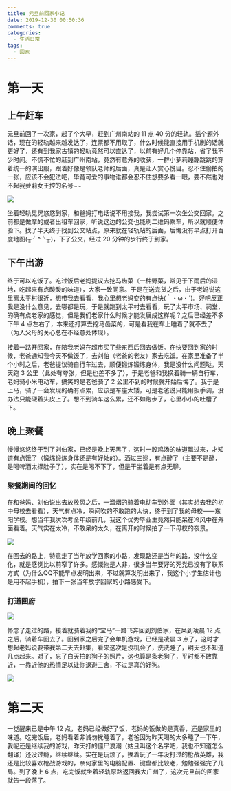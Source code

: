 ```yaml
---
title: 元旦前回家小记
date: 2019-12-30 00:50:36
comments: true
categories:
  - 生活日常
tags:
  - 回家
---
```


# 第一天

## 上午赶车

元旦前回了一次家，起了个大早，赶到广州南站的 11 点 40 分的轻轨。插个题外话，现在的轻轨越来越发达了，连票都不用取了，什么时候能直接用手机刷的话就更好了，还有到我家古镇的轻轨竟然可以直达了，以前有好几个停靠站，省了我不少时间。不慌不忙的赶到广州南站，竟然有意外的收获，一群小萝莉蹦蹦跳跳的穿着统一的演出服，跟着好像是领队老师的后面，真是让人赏心悦目。忍不住偷拍的一张，应该不会犯法吧，毕竟可爱的事物谁都会忍不住想要多看一眼，要不然也对不起我萝莉女王控的名号~~

<!-- more -->

![](2019-12-30-01-16-32.jpg)

坐着轻轨晃晃悠悠到家，和爸妈打电话说不用接我，我尝试第一次坐公交回家。之前都是做摩的或者出租车回家，听说这边的公交也能刷二维码乘车，所以就顺便体验下。找了半天终于找到公交站点，原来就在轻轨站的后面，后悔没有早点打开百度地图(╥╯^╰╥)，下了公交，经过 20 分钟的步行终于到家。

## 下午出游

终于可以吃饭了。吃过饭后老妈提议去挖马齿菜（一种野菜，常见于下雨后的湿地，吃起来有点酸酸的味道），大家一致同意。于是在送完货之后，由于老妈说这里离太平村很近，想带我去看看，我心里想老妈变的有点快(｀・ω・´)。好吧反正我是没什么意见，去哪都是玩，于是就跑到太平村去看看，玩了太平市场、祠堂，的确有点老家的感觉，但是我们老家什么时候才能发展成这样呢？之后已经差不多下午 4 点左右了，本来还打算去挖马齿菜的，可是看我在车上睡着了就不去了（为人父母的关心总在不经意处体现）。

接着一路开回家，在陪我老妈在超市买了些东西后回去做饭。在快要回到家的时候，老爸通知我今天不做饭了，去刘伯（老爸的老友）家去吃饭。在家里准备了半个小时之后，老爸提议骑自行车过去，顺便锻炼锻炼身体，我是没什么问题哒，天天跑 3 公里（此处有夸张，但是也差不多了），于是老爸和我换着骑一辆自行车，老妈骑小米电动车，搞笑的是老爸骑了 2 公里不到的时候就开始后悔了。我于是上马，骑了一会发现的确有点累，应该是车座太矮，可是老爸说只能用扳手调，没办法只能硬着头皮上了。想不到骑车这么累，还不如跑步了，心里小小的吐槽了下。

## 晚上聚餐

慢慢悠悠终于到了刘伯家，已经是晚上天黑了，这时一股鸡汤的味道飘过来，才知道有点饿了（锻炼锻炼身体还是有好处的）。酒过三巡，有点醉了（主要不是醉，是喝啤酒太撑肚子了），实在是喝不下了，但是干坐着是有点无聊。

### 聚餐期间的回忆

在和爸妈、刘伯说出去放放风之后，一溜烟的骑着电动车到外面（其实想去我的初中母校去看看），天气有点冷，瞬间吹的不敢跑的太快，终于到了我的母校——东阳学校。想当年我次次考全年级前几，我这个优秀毕业生竟然只能呆在冷风中在外面看着。天气实在太冷，不敢呆的太久，在离开的时候拍了一下母校的夜景。

![](2019-12-30-01-52-13.jpg)

在回去的路上，特意走了当年放学回家的小路，发现路还是当年的路，没什么变化，就是感觉比以前窄了许多。感慨物是人非，很多当年要好的死党已没有了联系方式（为什么QQ不能早点发明出来，不过就算发明出来了，我这个小学生估计也是用不起手机），拍下一张当年放学回家的小路感受下。

### 打道回府

![](2019-12-30-01-57-46.jpg)

怀念了走过的路，接着就骑着我的“宝马”一路飞奔回到刘伯家，在呆到凌晨 12 点之后，骑着车回去了。回到家之后完了会单机游戏，已经是凌晨 3 点了，这时才想起老妈说要带我第二天去赶集，看来这次是没机会了，洗洗睡了，明天也不知道几点起来。对了，忘了白天拍的狗子的照片，这也算是条老狗了，平时都不敢靠近，一靠近他的热情足以让你退避三舍，不过是真的好狗。

![](2019-12-30-02-09-42.jpg)

# 第二天

一觉醒来已是中午 12 点，老妈已经做好了饭，老妈的饭做的是真香，还是家里的味道。吃完饭后，老妈看着非诚勿扰睡着了，老爸因为昨天喝的太多睡了一下午，我呢还是继续我的游戏，昨天打的僵尸浪潮（姑且叫这个名字吧，我也不知道怎么翻译）还没过瘾，继续继续。实在是玩烦了，换着玩了一年没打过的枪战英雄，我还是比较喜欢枪战游戏的，奈何家里的电脑配置、键盘都比较老，勉勉强强完了几局。到了晚上 6 点，吃完饭就坐着轻轨原路返回我大广州了，这次元旦前的回家就告一段落了。
